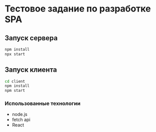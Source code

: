 # Тестовое задание по разработке SPA

## Запуск сервера

```bash
npm install
npx start
```

## Запуск клиента

```bash
cd client
npm install
npm start
```

### Использованные технологии

* node.js
* fetch api
* React